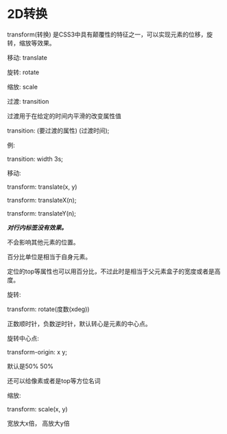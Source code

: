 # 2D转换

transform(转换) 是CSS3中具有颠覆性的特征之一，可以实现元素的位移，旋转，缩放等效果。



移动: translate

旋转: rotate

缩放: scale



过渡: transition

过渡用于在给定的时间内平滑的改变属性值

transition: (要过渡的属性) (过渡时间);



例:

transition: width 3s;





移动:

transform: translate(x, y)

transform: translateX(n);

transform: translateY(n);



___对行内标签没有效果。___

不会影响其他元素的位置。

百分比单位是相当于自身元素。



定位的top等属性也可以用百分比，不过此时是相当于父元素盒子的宽度或者是高度。



旋转:

transform: rotate(度数(xdeg))

正数顺时针，负数逆时针，默认转心是元素的中心点。

旋转中心点:

transform-origin: x y;

默认是50% 50%

还可以给像素或者是top等方位名词





缩放:

transform: scale(x, y)

宽放大x倍， 高放大y倍